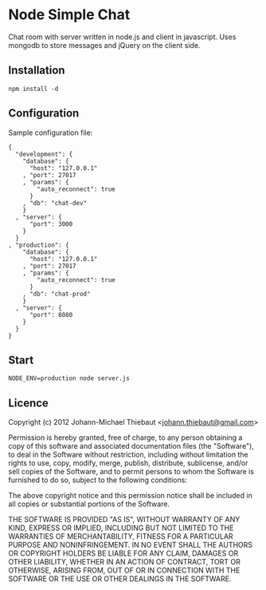 # Node Simple Chat #

Chat room with server written in node.js and client in javascript.
Uses mongodb to store messages and jQuery on the client side.

## Installation

    npm install -d

## Configuration

Sample configuration file:

    {
      "development": {
        "database": {
          "host": "127.0.0.1"
        , "port": 27017
        , "params": {
            "auto_reconnect": true
          }
        , "db": "chat-dev"
        }
      , "server": {
          "port": 3000
        }
      }
    , "production": {
        "database": {
          "host": "127.0.0.1"
        , "port": 27017
        , "params": {
            "auto_reconnect": true
          }
        , "db": "chat-prod"
        }
      , "server": {
          "port": 8080
        }
      }
    }

## Start

    NODE_ENV=production node server.js

## Licence

Copyright (c) 2012 Johann-Michael Thiebaut
<[johann.thiebaut@gmail.com](mailto:johann.thiebaut@gmail.com)>

Permission is hereby granted, free of charge, to any person obtaining
a copy of this software and associated documentation files (the "Software"),
to deal in the Software without restriction, including without limitation
the rights to use, copy, modify, merge, publish, distribute, sublicense,
and/or sell copies of the Software, and to permit persons to whom the
Software is furnished to do so, subject to the following conditions:

The above copyright notice and this permission notice shall be included
in all copies or substantial portions of the Software.

THE SOFTWARE IS PROVIDED "AS IS", WITHOUT WARRANTY OF ANY KIND,
EXPRESS OR IMPLIED, INCLUDING BUT NOT LIMITED TO THE WARRANTIES OF
MERCHANTABILITY, FITNESS FOR A PARTICULAR PURPOSE AND NONINFRINGEMENT.
IN NO EVENT SHALL THE AUTHORS OR COPYRIGHT HOLDERS BE LIABLE FOR ANY CLAIM,
DAMAGES OR OTHER LIABILITY, WHETHER IN AN ACTION OF CONTRACT, TORT OR
OTHERWISE, ARISING FROM, OUT OF OR IN CONNECTION WITH THE SOFTWARE OR
THE USE OR OTHER DEALINGS IN THE SOFTWARE.
